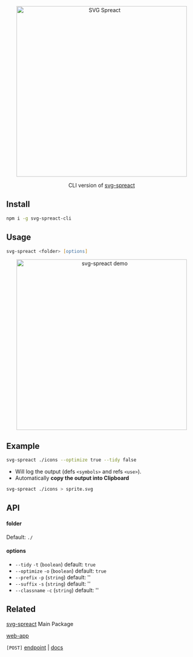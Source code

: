 <p align="center">
  <img alt="SVG Spreact" title="SVG Spreact" src="https://cdn.rawgit.com/elrumordelaluz/svg-spreact/2b58118b/logo.svg" width="450">
</p>

<p align="center">
  CLI version of <a href="https://github.com/elrumordelaluz/svg-spreact">svg-spreact</a> 
</p>

## Install

```zsh
npm i -g svg-spreact-cli
```

## Usage

```zsh
svg-spreact <folder> [options]
```

<p align="center">
  <img alt="svg-spreact demo" title="svg-spreact demo" src="https://cdn.rawgit.com/elrumordelaluz/svg-spreact-cli/87a503e8/demo.gif" width="450">
</p>

## Example

```zsh
svg-spreact ./icons --optimize true --tidy false
```

* Will log the output (defs `<symbols>` and refs `<use>`).
* Automatically **copy the output into Clipboard**

```zsh
svg-spreact ./icons > sprite.svg
```

## API

#### folder

Default: `./`

#### options

* `--tidy` `-t` (`boolean`) default: `true`
* `--optimize` `-o` (`boolean`) default: `true`
* `--prefix` `-p` (`string`) default: ''
* `--suffix` `-s` (`string`) default: ''
* `--classname` `-c` (`string`) default: ''

## Related

[svg-spreact](https://github.com/elrumordelaluz/svg-spreact) Main Package

[web-app](https://elrumordelaluz.github.io/micro-svg-spreact/)

`[POST]` [endpoint](https://micro-svg-spreact.now.sh/) | [docs](https://github.com/elrumordelaluz/micro-svg-spreact)
